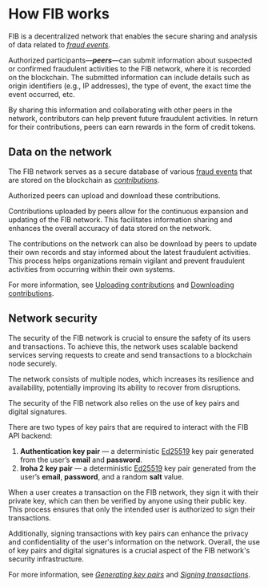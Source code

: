 # How FIB works

FIB is a decentralized network that enables the secure sharing and analysis of data related to [*fraud events*](Fraud_events.md).

Authorized participants—***peers***—can submit information about suspected or confirmed fraudulent activities to the FIB network, where it is recorded on the blockchain. The submitted information can include details such as origin identifiers (e.g., IP addresses), the type of event, the exact time the event occurred, etc.

By sharing this information and collaborating with other peers in the network, contributors can help prevent future fraudulent activities. In return for their contributions, peers can earn rewards in the form of credit tokens.

## Data on the network

The FIB network serves as a secure database of various [fraud events](Fraud_events.md) that are stored on the blockchain as [*contributions*](Contributions.md).

Authorized peers can upload and download these contributions.  

Contributions uploaded by peers allow for the continuous expansion and updating of the FIB network. This facilitates information sharing and enhances the overall accuracy of data stored on the network.

The contributions on the network can also be download by peers to update their own records and stay informed about the latest fraudulent activities. This process helps organizations remain vigilant and prevent fraudulent activities from occurring within their own systems.

For more information, see [Uploading contributions](Tokenomics.md#uploading-fraud-events) and [Downloading contributions](Tokenomics.md#Downloading-fraud-events).

## Network security

The security of the FIB network is crucial to ensure the safety of its users and transactions. To achieve this, the network uses scalable backend services serving requests to create and send transactions to a blockchain node securely.

The network consists of multiple nodes, which increases its resilience and availability, potentially improving its ability to recover from disruptions.

The security of the FIB network also relies on the use of key pairs and digital signatures.

There are two types of key pairs that are required to interact with the FIB API backend:

1. **Authentication key pair** — a deterministic [Ed25519](https://en.wikipedia.org/wiki/EdDSA) key pair generated from the user’s **email** and **password**.
2. **Iroha 2 key pair** — a deterministic [Ed25519](https://en.wikipedia.org/wiki/EdDSA) key pair generated from the user’s **email**, **password**, and a random **salt** value.

When a user creates a transaction on the FIB network, they sign it with their private key, which can then be verified by anyone using their public key. This process ensures that only the intended user is authorized to sign their transactions.

Additionally, signing transactions with key pairs can enhance the privacy and confidentiality of the user's information on the network. Overall, the use of key pairs and digital signatures is a crucial aspect of the FIB network's security infrastructure.

For more information, see *[Generating key pairs](../Tutorials/Generating_key_pairs.md)* and *[Signing transactions](../Tutorials/Signing_transactions.md)*.
